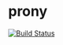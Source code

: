 # prony

[![Build Status](https://github.com/Rui-Hao/prony.jl/actions/workflows/CI.yml/badge.svg?branch=main)](https://github.com/Rui-Hao/prony.jl/actions/workflows/CI.yml?query=branch%3Amain)
